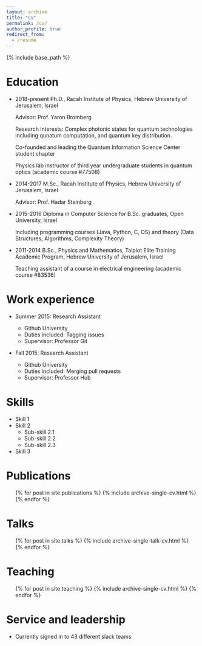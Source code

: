 ```yaml
---
layout: archive
title: "CV"
permalink: /cv/
author_profile: true
redirect_from:
  - /resume
---
```


{% include base_path %}

Education
======

* 2018-present  Ph.D., Racah Institute of Physics, Hebrew University of Jerusalem, Israel
  
  Advisor: Prof. Yaron Bromberg
  
  Research interests: Complex photonic states for quantum technologies including qunatum computation, and quantum key distribution.
  
  Co-founded and leading the Quantum Information Science Center student chapter
  
  Physics lab instructor of third year undergraduate students in quantum optics (academic course #77508)
* 2014-2017   M.Sc., Racah Institute of Physics, Hebrew University of Jerusalem, Israel
  
  Advisor: Prof. Hadar Steinberg
* 2015-2016   Diploma in Computer Science for B.Sc. graduates, Open University, Israel
  
  Including programming courses (Java, Python, C, OS) and theory (Data Structures, Algorithms, Complexity Theory)
* 2011-2014   B.Sc., Physics and Mathematics, Talpiot Elite Training Academic Program, Hebrew University of Jerusalem, Israel
  
  Teaching assistant of a course in electrical engineering (academic course #83536)


Work experience
======
* Summer 2015: Research Assistant
  * Github University
  * Duties included: Tagging issues
  * Supervisor: Professor Git

* Fall 2015: Research Assistant
  * Github University
  * Duties included: Merging pull requests
  * Supervisor: Professor Hub
  
Skills
======
* Skill 1
* Skill 2
  * Sub-skill 2.1
  * Sub-skill 2.2
  * Sub-skill 2.3
* Skill 3

Publications
======
  <ul>{% for post in site.publications %}
    {% include archive-single-cv.html %}
  {% endfor %}</ul>
  
Talks
======
  <ul>{% for post in site.talks %}
    {% include archive-single-talk-cv.html %}
  {% endfor %}</ul>
  
Teaching
======
  <ul>{% for post in site.teaching %}
    {% include archive-single-cv.html %}
  {% endfor %}</ul>
  
Service and leadership
======
* Currently signed in to 43 different slack teams
